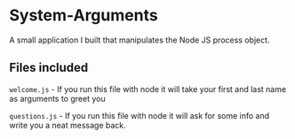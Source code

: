 # System-Arguments

A small application I built that manipulates the Node JS process object.


## Files included

`welcome.js` - If you run this file with node it will take your first and last name as arguments to greet you

`questions.js` - If you run this file with node it will ask for some info and write you a neat message back.

